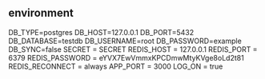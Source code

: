## environment
DB_TYPE=postgres
DB_HOST=127.0.0.1
DB_PORT=5432
DB_DATABASE=testdb
DB_USERNAME=root
DB_PASSWORD=example
DB_SYNC=false
SECRET = SECRET
REDIS_HOST = 127.0.0.1
REDIS_PORT = 6379
REDIS_PASSWORD = eYVX7EwVmmxKPCDmwMtyKVge8oLd2t81
REDIS_RECONNECT = always
APP_PORT = 3000
LOG_ON = true
